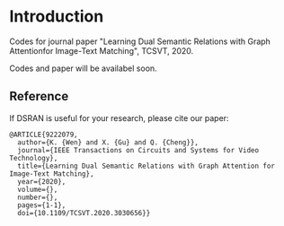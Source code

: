 # Introduction
Codes for journal paper "Learning Dual Semantic Relations with Graph Attentionfor Image-Text Matching", TCSVT, 2020.

Codes and paper will be availabel soon.

## Reference

If DSRAN is useful for your research, please cite our paper:

```
@ARTICLE{9222079,
  author={K. {Wen} and X. {Gu} and Q. {Cheng}},
  journal={IEEE Transactions on Circuits and Systems for Video Technology}, 
  title={Learning Dual Semantic Relations with Graph Attention for Image-Text Matching}, 
  year={2020},
  volume={},
  number={},
  pages={1-1},
  doi={10.1109/TCSVT.2020.3030656}}
```
